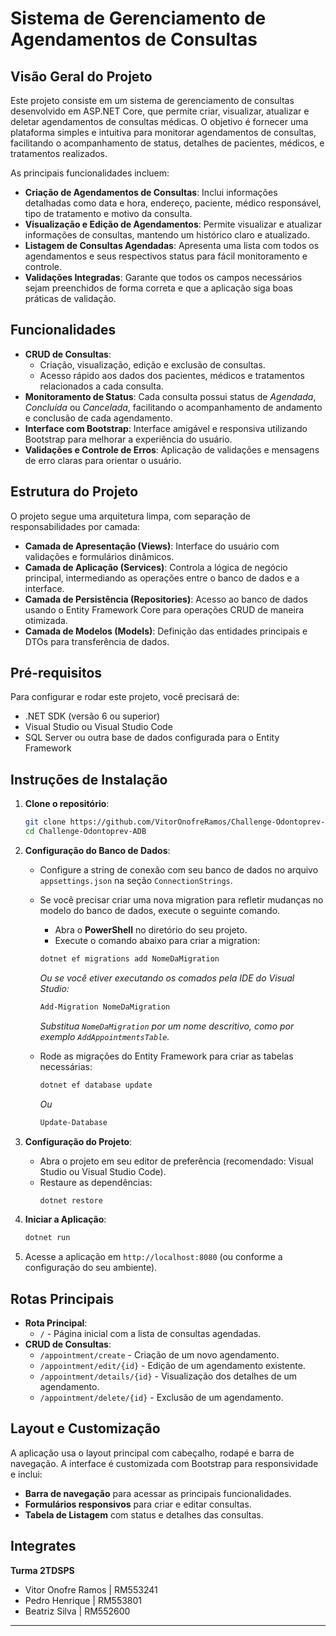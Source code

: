 # Sistema de Gerenciamento de Agendamentos de Consultas

## Visão Geral do Projeto

Este projeto consiste em um sistema de gerenciamento de consultas desenvolvido em ASP.NET Core, que permite criar, visualizar, atualizar e deletar agendamentos de consultas médicas. O objetivo é fornecer uma plataforma simples e intuitiva para monitorar agendamentos de consultas, facilitando o acompanhamento de status, detalhes de pacientes, médicos, e tratamentos realizados.

As principais funcionalidades incluem:
- **Criação de Agendamentos de Consultas**: Inclui informações detalhadas como data e hora, endereço, paciente, médico responsável, tipo de tratamento e motivo da consulta.
- **Visualização e Edição de Agendamentos**: Permite visualizar e atualizar informações de consultas, mantendo um histórico claro e atualizado.
- **Listagem de Consultas Agendadas**: Apresenta uma lista com todos os agendamentos e seus respectivos status para fácil monitoramento e controle.
- **Validações Integradas**: Garante que todos os campos necessários sejam preenchidos de forma correta e que a aplicação siga boas práticas de validação.

## Funcionalidades

- **CRUD de Consultas**:
  - Criação, visualização, edição e exclusão de consultas.
  - Acesso rápido aos dados dos pacientes, médicos e tratamentos relacionados a cada consulta.
- **Monitoramento de Status**: Cada consulta possui status de *Agendada*, *Concluída* ou *Cancelada*, facilitando o acompanhamento de andamento e conclusão de cada agendamento.
- **Interface com Bootstrap**: Interface amigável e responsiva utilizando Bootstrap para melhorar a experiência do usuário.
- **Validações e Controle de Erros**: Aplicação de validações e mensagens de erro claras para orientar o usuário.

## Estrutura do Projeto

O projeto segue uma arquitetura limpa, com separação de responsabilidades por camada:
- **Camada de Apresentação (Views)**: Interface do usuário com validações e formulários dinâmicos.
- **Camada de Aplicação (Services)**: Controla a lógica de negócio principal, intermediando as operações entre o banco de dados e a interface.
- **Camada de Persistência (Repositories)**: Acesso ao banco de dados usando o Entity Framework Core para operações CRUD de maneira otimizada.
- **Camada de Modelos (Models)**: Definição das entidades principais e DTOs para transferência de dados.

## Pré-requisitos

Para configurar e rodar este projeto, você precisará de:
- .NET SDK (versão 6 ou superior)
- Visual Studio ou Visual Studio Code
- SQL Server ou outra base de dados configurada para o Entity Framework

## Instruções de Instalação

1. **Clone o repositório**:
   ```bash
   git clone https://github.com/VitorOnofreRamos/Challenge-Odontoprev-ADB.git
   cd Challenge-Odontoprev-ADB
   ```
   
2. **Configuração do Banco de Dados**:
   - Configure a string de conexão com seu banco de dados no arquivo `appsettings.json` na seção `ConnectionStrings`.
   - Se você precisar criar uma nova migration para refletir mudanças no modelo do banco de dados, execute o seguinte comando.
     - Abra o **PowerShell** no diretório do seu projeto.
     - Execute o comando abaixo para criar a migration:
       
     ```bash
     dotnet ef migrations add NomeDaMigration
     ```
     *Ou se você etiver executando os comados pela IDE do Visual Studio:*
     ```bash
     Add-Migration NomeDaMigration
     ```
     *Substitua `NomeDaMigration` por um nome descritivo, como por exemplo `AddAppointmentsTable`.*
     
   - Rode as migrações do Entity Framework para criar as tabelas necessárias:
     ```bash
     dotnet ef database update
     ```
     *Ou*
      ```bash
     Update-Database
     ```

3. **Configuração do Projeto**:
   - Abra o projeto em seu editor de preferência (recomendado: Visual Studio ou Visual Studio Code).
   - Restaure as dependências:
     ```bash
     dotnet restore
     ```

4. **Iniciar a Aplicação**:
   ```bash
   dotnet run
   ```

5. Acesse a aplicação em `http://localhost:8080` (ou conforme a configuração do seu ambiente).

## Rotas Principais

- **Rota Principal**:
  - `/` - Página inicial com a lista de consultas agendadas.
- **CRUD de Consultas**:
  - `/appointment/create` - Criação de um novo agendamento.
  - `/appointment/edit/{id}` - Edição de um agendamento existente.
  - `/appointment/details/{id}` - Visualização dos detalhes de um agendamento.
  - `/appointment/delete/{id}` - Exclusão de um agendamento.

## Layout e Customização

A aplicação usa o layout principal com cabeçalho, rodapé e barra de navegação. A interface é customizada com Bootstrap para responsividade e inclui:
- **Barra de navegação** para acessar as principais funcionalidades.
- **Formulários responsivos** para criar e editar consultas.
- **Tabela de Listagem** com status e detalhes das consultas.

## Integrates

**Turma 2TDSPS**
- Vitor Onofre Ramos | RM553241
- Pedro Henrique | RM553801
- Beatriz Silva | RM552600

---
